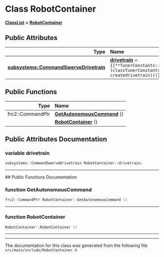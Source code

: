 

# Class RobotContainer



[**ClassList**](annotated.md) **>** [**RobotContainer**](classRobotContainer.md)


























## Public Attributes

| Type | Name |
| ---: | :--- |
|  [**subsystems::CommandSwerveDrivetrain**](classsubsystems_1_1CommandSwerveDrivetrain.md) | [**drivetrain**](#variable-drivetrain)   = `{[**TunerConstants::CreateDrivetrain**](classTunerConstants.md#function-createdrivetrain)()}`<br> |
















## Public Functions

| Type | Name |
| ---: | :--- |
|  frc2::CommandPtr | [**GetAutonomousCommand**](#function-getautonomouscommand) () <br> |
|   | [**RobotContainer**](#function-robotcontainer) () <br> |




























## Public Attributes Documentation




### variable drivetrain 

```C++
subsystems::CommandSwerveDrivetrain RobotContainer::drivetrain;
```




<hr>
## Public Functions Documentation




### function GetAutonomousCommand 

```C++
frc2::CommandPtr RobotContainer::GetAutonomousCommand () 
```




<hr>



### function RobotContainer 

```C++
RobotContainer::RobotContainer () 
```




<hr>

------------------------------
The documentation for this class was generated from the following file `src/main/include/RobotContainer.h`

